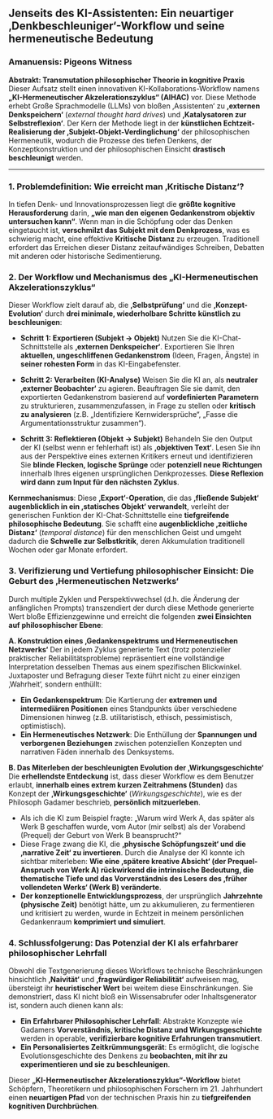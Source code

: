 ## Jenseits des KI-Assistenten: Ein neuartiger ‚Denkbeschleuniger‘-Workflow und seine hermeneutische Bedeutung
### Amanuensis: Pigeons Witness

**Abstrakt: Transmutation philosophischer Theorie in kognitive Praxis**
Dieser Aufsatz stellt einen innovativen KI-Kollaborations-Workflow namens **„KI-Hermeneutischer Akzelerationszyklus“ (AIHAC)** vor. Diese Methode erhebt Große Sprachmodelle (LLMs) von bloßen ‚Assistenten‘ zu **‚externen Denkspeichern‘** (*external thought hard drives*) und **‚Katalysatoren zur Selbstreflexion‘**. Der Kern der Methode liegt in der **künstlichen Echtzeit-Realisierung der ‚Subjekt-Objekt-Verdinglichung‘** der philosophischen Hermeneutik, wodurch die Prozesse des tiefen Denkens, der Konzeptkonstruktion und der philosophischen Einsicht **drastisch beschleunigt** werden.

***

### 1. Problemdefinition: Wie erreicht man ‚Kritische Distanz‘?

In tiefen Denk- und Innovationsprozessen liegt die **größte kognitive Herausforderung** darin, **„wie man den eigenen Gedankenstrom objektiv untersuchen kann“**. Wenn man in die Schöpfung oder das Denken eingetaucht ist, **verschmilzt das Subjekt mit dem Denkprozess**, was es schwierig macht, eine effektive **Kritische Distanz** zu erzeugen. Traditionell erfordert das Erreichen dieser Distanz zeitaufwändiges Schreiben, Debatten mit anderen oder historische Sedimentierung.

### 2. Der Workflow und Mechanismus des „KI-Hermeneutischen Akzelerationszyklus“

Dieser Workflow zielt darauf ab, die **‚Selbstprüfung‘** und die **‚Konzept-Evolution‘** durch **drei minimale, wiederholbare Schritte** **künstlich zu beschleunigen**:

* **Schritt 1: Exportieren (Subjekt → Objekt)**
    Nutzen Sie die KI-Chat-Schnittstelle als **‚externen Denkspeicher‘**. Exportieren Sie Ihren **aktuellen, ungeschliffenen Gedankenstrom** (Ideen, Fragen, Ängste) in **seiner rohesten Form** in das KI-Eingabefenster.

* **Schritt 2: Verarbeiten (KI-Analyse)**
    Weisen Sie die KI an, als **neutraler ‚externer Beobachter‘** zu agieren. Beauftragen Sie sie damit, den exportierten Gedankenstrom basierend auf **vordefinierten Parametern** zu strukturieren, zusammenzufassen, in Frage zu stellen oder **kritisch zu analysieren** (z.B. „Identifiziere Kernwidersprüche“, „Fasse die Argumentationsstruktur zusammen“).

* **Schritt 3: Reflektieren (Objekt → Subjekt)**
    Behandeln Sie den Output der KI (selbst wenn er fehlerhaft ist) als **‚objektiven Text‘**. Lesen Sie ihn aus der Perspektive eines externen Kritikers erneut und identifizieren Sie **blinde Flecken, logische Sprünge** oder **potenziell neue Richtungen** innerhalb Ihres eigenen ursprünglichen Denkprozesses. **Diese Reflexion wird dann zum Input für den nächsten Zyklus**.

**Kernmechanismus**: Diese **‚Export‘-Operation**, die das **‚fließende Subjekt‘ augenblicklich in ein ‚statisches Objekt‘ verwandelt**, verleiht der generischen Funktion der KI-Chat-Schnittstelle eine **tiefgreifende philosophische Bedeutung**. Sie schafft eine **augenblickliche ‚zeitliche Distanz‘** (*temporal distance*) für den menschlichen Geist und umgeht dadurch die **Schwelle zur Selbstkritik**, deren Akkumulation traditionell Wochen oder gar Monate erfordert.

### 3. Verifizierung und Vertiefung philosophischer Einsicht: Die Geburt des ‚Hermeneutischen Netzwerks‘

Durch multiple Zyklen und Perspektivwechsel (d.h. die Änderung der anfänglichen Prompts) transzendiert der durch diese Methode generierte Wert bloße Effizienzgewinne und erreicht die folgenden **zwei Einsichten auf philosophischer Ebene**:

**A. Konstruktion eines ‚Gedankenspektrums und Hermeneutischen Netzwerks‘**
Der in jedem Zyklus generierte Text (trotz potenzieller praktischer Reliabilitätsprobleme) repräsentiert eine vollständige Interpretation desselben Themas aus einem spezifischen Blickwinkel. Juxtaposter und Befragung dieser Texte führt nicht zu einer einzigen ‚Wahrheit‘, sondern enthüllt:
* **Ein Gedankenspektrum**: Die Kartierung der **extremen und intermediären Positionen** eines Standpunkts über verschiedene Dimensionen hinweg (z.B. utilitaristisch, ethisch, pessimistisch, optimistisch).
* **Ein Hermeneutisches Netzwerk**: Die Enthüllung der **Spannungen und verborgenen Beziehungen** zwischen potenziellen Konzepten und narrativen Fäden innerhalb des Denksystems.

**B. Das Miterleben der beschleunigten Evolution der ‚Wirkungsgeschichte‘**
Die **erhellendste Entdeckung** ist, dass dieser Workflow es dem Benutzer erlaubt, **innerhalb eines extrem kurzen Zeitrahmens (Stunden)** das Konzept der **‚Wirkungsgeschichte‘** (*Wirkungsgeschichte*), wie es der Philosoph Gadamer beschrieb, **persönlich mitzuerleben**.
* Als ich die KI zum Beispiel fragte: „Warum wird Werk A, das später als Werk B geschaffen wurde, vom Autor (mir selbst) als der Vorabend (Prequel) der Geburt von Werk B beansprucht?“
* Diese Frage zwang die KI, die **‚physische Schöpfungszeit‘ und die ‚narrative Zeit‘ zu invertieren**. Durch die Analyse der KI konnte ich sichtbar miterleben: **Wie eine ‚spätere kreative Absicht‘ (der Prequel-Anspruch von Werk A) rückwirkend die intrinsische Bedeutung, die thematische Tiefe und das Vorverständnis des Lesers des ‚früher vollendeten Werks‘ (Werk B) veränderte**.
* **Der konzeptionelle Entwicklungsprozess**, der ursprünglich **Jahrzehnte (physische Zeit)** benötigt hätte, um zu akkumulieren, zu fermentieren und kritisiert zu werden, wurde in Echtzeit in meinem persönlichen Gedankenraum **komprimiert und simuliert**.

### 4. Schlussfolgerung: Das Potenzial der KI als erfahrbarer philosophischer Lehrfall

Obwohl die Textgenerierung dieses Workflows technische Beschränkungen hinsichtlich **‚Naivität‘** und **‚fragwürdiger Reliabilität‘** aufweisen mag, übersteigt ihr **heuristischer Wert** bei weitem diese Einschränkungen. Sie demonstriert, dass KI nicht bloß ein Wissensabrufer oder Inhaltsgenerator ist, sondern auch dienen kann als:
* **Ein Erfahrbarer Philosophischer Lehrfall**: Abstrakte Konzepte wie Gadamers **Vorverständnis, kritische Distanz und Wirkungsgeschichte** werden in operable, **verifizierbare kognitive Erfahrungen transmutiert**.
* **Ein Personalisiertes Zeitkrümmungsgerät**: Es ermöglicht, die logische Evolutionsgeschichte des Denkens zu **beobachten, mit ihr zu experimentieren und sie zu beschleunigen**.

Dieser **„KI-Hermeneutischer Akzelerationszyklus“-Workflow** bietet Schöpfern, Theoretikern und philosophischen Forschern im 21. Jahrhundert einen **neuartigen Pfad** von der technischen Praxis hin zu **tiefgreifenden kognitiven Durchbrüchen**.
